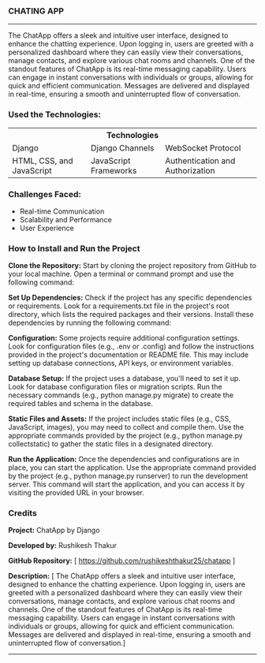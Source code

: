 <h3>CHATING APP</h3> <hr>
<p>The ChatApp offers a sleek and intuitive user interface, designed to enhance the chatting experience. Upon logging in, users are greeted with a personalized dashboard where they can easily view their conversations, manage contacts, and explore various chat rooms and channels.
One of the standout features of ChatApp is its real-time messaging capability. Users can engage in instant conversations with individuals or groups, allowing for quick and efficient communication. Messages are delivered and displayed in real-time, ensuring a smooth and uninterrupted flow of conversation.</p>
<h3>Used the Technologies:</h3>
<table style="width:100%">
  <tr>
    <th colspan="3">Technologies</th>
  </tr>
  <tr>
    <td>Django</td>
    <td>Django Channels</td>
    <td>WebSocket Protocol</td>
    
  </tr>
  <tr>
    <td>HTML, CSS, and JavaScript</td>
    <td>JavaScript Frameworks</td>
    <td>Authentication and Authorization</td>
  </tr>
</table>
<h3>Challenges Faced:</h3>
<ul>
  <li>Real-time Communication</li>
  <li>Scalability and Performance</li>
  <li>User Experience</li>
</ul>
<h3>How to Install and Run the Project</h3>
<p><b>Clone the Repository:</b> Start by cloning the project repository from GitHub to your local machine. Open a terminal or command prompt and use the following command:</p>
<p><b>Set Up Dependencies:</b> Check if the project has any specific dependencies or requirements. Look for a requirements.txt file in the project's root directory, which lists the required packages and their versions. Install these dependencies by running the following command:</p>
<p><b>Configuration:</b> Some projects require additional configuration settings. Look for configuration files (e.g., .env or .config) and follow the instructions provided in the project's documentation or README file. This may include setting up database connections, API keys, or environment variables.</p>
<p><b>Database Setup:</b>  If the project uses a database, you'll need to set it up. Look for database configuration files or migration scripts. Run the necessary commands (e.g., python manage.py migrate) to create the required tables and schema in the database.</p>
<p><b>Static Files and Assets:</b> If the project includes static files (e.g., CSS, JavaScript, images), you may need to collect and compile them. Use the appropriate commands provided by the project (e.g., python manage.py collectstatic) to gather the static files in a designated directory.</p>
<p><b>Run the Application:</b> Once the dependencies and configurations are in place, you can start the application. Use the appropriate command provided by the project (e.g., python manage.py runserver) to run the development server. This command will start the application, and you can access it by visiting the provided URL in your browser.</p>

<h3>Credits</h3>

**Project:** ChatApp by Django

**Developed by:** Rushikesh Thakur

**GitHub Repository:** [ https://github.com/rushikeshthakur25/chatapp ]

**Description:** [ The ChatApp offers a sleek and intuitive user interface, designed to enhance the chatting experience. Upon logging in, users are greeted with a personalized dashboard where they can easily view their conversations, manage contacts, and explore various chat rooms and channels.
One of the standout features of ChatApp is its real-time messaging capability. Users can engage in instant conversations with individuals or groups, allowing for quick and efficient communication. Messages are delivered and displayed in real-time, ensuring a smooth and uninterrupted flow of conversation.]
<hr>




